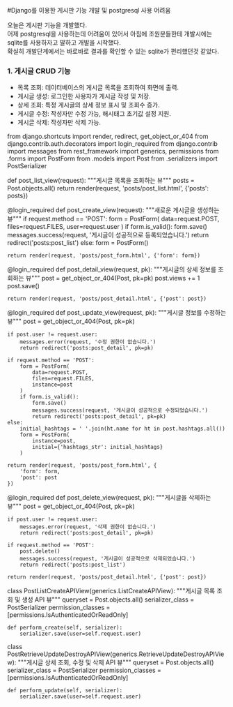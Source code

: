 #Django를 이용한 게시판 기능 개발 및 postgresql 사용 어려움

오늘은 게시판 기능을 개발했다.   
어제 postgresql을 사용하는데 어려움이 있어서 아침에 조원분들한테 개발시에는 sqlite를 사용하자고 말하고 개발을 시작했다.   
확실히 개발단계에서는 바로바로 결과를 확인할 수 있는 sqlite가 편리했던것 같았다.



### 1. 게시글 CRUD 기능
- 목록 조회: 데이터베이스의 게시글 목록을 조회하여 화면에 출력.
- 게시글 생성: 로그인한 사용자가 게시글 작성 및 저장.
- 상세 조회: 특정 게시글의 상세 정보 표시 및 조회수 증가.
- 게시글 수정: 작성자만 수정 가능, 해시태그 초기값 설정 지원.
- 게시글 삭제: 작성자만 삭제 가능.




from django.shortcuts import render, redirect, get_object_or_404
from django.contrib.auth.decorators import login_required
from django.contrib import messages
from rest_framework import generics, permissions
from .forms import PostForm
from .models import Post
from .serializers import PostSerializer


def post_list_view(request):
    """게시글 목록을 조회하는 뷰"""
    posts = Post.objects.all()
    return render(request, 'posts/post_list.html', {'posts': posts})


@login_required
def post_create_view(request):
    """새로운 게시글을 생성하는 뷰"""
    if request.method == 'POST':
        form = PostForm(
            data=request.POST,
            files=request.FILES,
            user=request.user
        )
        if form.is_valid():
            form.save()
            messages.success(request, '게시글이 성공적으로 등록되었습니다.')
            return redirect('posts:post_list')
    else:
        form = PostForm()
    
    return render(request, 'posts/post_form.html', {'form': form})


@login_required
def post_detail_view(request, pk):
    """게시글의 상세 정보를 조회하는 뷰"""
    post = get_object_or_404(Post, pk=pk)
    post.views += 1
    post.save()
    
    return render(request, 'posts/post_detail.html', {'post': post})


@login_required
def post_update_view(request, pk):
    """게시글 정보를 수정하는 뷰"""
    post = get_object_or_404(Post, pk=pk)
    
    if post.user != request.user:
        messages.error(request, '수정 권한이 없습니다.')
        return redirect('posts:post_detail', pk=pk)

    if request.method == 'POST':
        form = PostForm(
            data=request.POST,
            files=request.FILES,
            instance=post
        )
        if form.is_valid():
            form.save()
            messages.success(request, '게시글이 성공적으로 수정되었습니다.')
            return redirect('posts:post_detail', pk=pk)
    else:
        initial_hashtags = ' '.join(ht.name for ht in post.hashtags.all())
        form = PostForm(
            instance=post,
            initial={'hashtags_str': initial_hashtags}
        )

    return render(request, 'posts/post_form.html', {
        'form': form,
        'post': post
    })


@login_required
def post_delete_view(request, pk):
    """게시글을 삭제하는 뷰"""
    post = get_object_or_404(Post, pk=pk)
    
    if post.user != request.user:
        messages.error(request, '삭제 권한이 없습니다.')
        return redirect('posts:post_detail', pk=pk)
    
    if request.method == 'POST':
        post.delete()
        messages.success(request, '게시글이 성공적으로 삭제되었습니다.')
        return redirect('posts:post_list')
    
    return render(request, 'posts/post_detail.html', {'post': post})


class PostListCreateAPIView(generics.ListCreateAPIView):
    """게시글 목록 조회 및 생성 API 뷰"""
    queryset = Post.objects.all()
    serializer_class = PostSerializer
    permission_classes = [permissions.IsAuthenticatedOrReadOnly]

    def perform_create(self, serializer):
        serializer.save(user=self.request.user)


class PostRetrieveUpdateDestroyAPIView(generics.RetrieveUpdateDestroyAPIView):
    """게시글 상세 조회, 수정 및 삭제 API 뷰"""
    queryset = Post.objects.all()
    serializer_class = PostSerializer
    permission_classes = [permissions.IsAuthenticatedOrReadOnly]

    def perform_update(self, serializer):
        serializer.save(user=self.request.user)